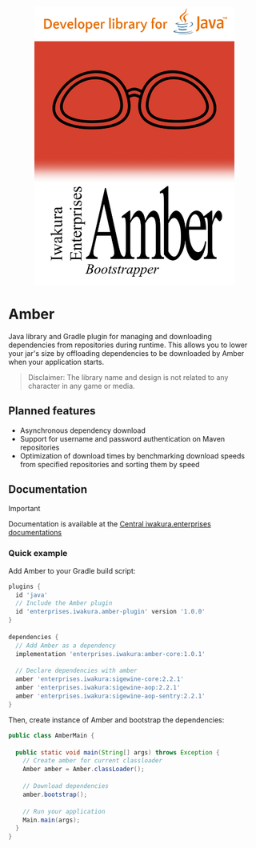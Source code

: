 <div align="center">
  <a href="https://docs.iwakura.enterprises/amber.html"><img width="400" src="amber-logo.png" /></a>
</div>

# Amber

Java library and Gradle plugin for managing and downloading dependencies from repositories during runtime. This
allows you to lower your jar's size by offloading dependencies to be downloaded by Amber when your application starts.

> Disclaimer: The library name and design is not related to any character in any game or media.

## Planned features

- Asynchronous dependency download
- Support for username and password authentication on Maven repositories
- Optimization of download times by benchmarking download speeds from specified repositories and sorting them by speed

## Documentation

> [!IMPORTANT] 
Documentation is available at the
[Central iwakura.enterprises documentations](https://docs.iwakura.enterprises/amber.html)

### Quick example

Add Amber to your Gradle build script:

```groovy
plugins {
  id 'java'
  // Include the Amber plugin
  id 'enterprises.iwakura.amber-plugin' version '1.0.0'
}

dependencies {
  // Add Amber as a dependency
  implementation 'enterprises.iwakura:amber-core:1.0.1'

  // Declare dependencies with amber
  amber 'enterprises.iwakura:sigewine-core:2.2.1'
  amber 'enterprises.iwakura:sigewine-aop:2.2.1'
  amber 'enterprises.iwakura:sigewine-aop-sentry:2.2.1'
}
```

Then, create instance of Amber and bootstrap the dependencies:

```java
public class AmberMain {

  public static void main(String[] args) throws Exception {
    // Create amber for current classloader
    Amber amber = Amber.classLoader();
    
    // Download dependencies
    amber.bootstrap();
    
    // Run your application
    Main.main(args);
  }
}
```
